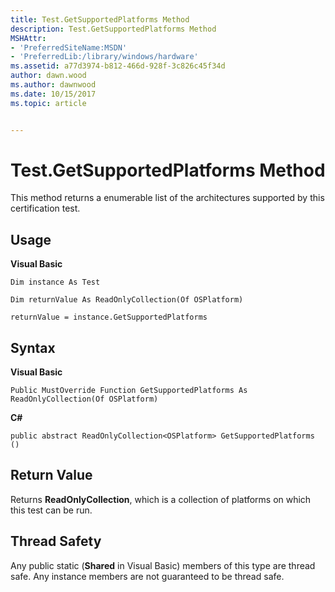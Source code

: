 ```yaml
---
title: Test.GetSupportedPlatforms Method
description: Test.GetSupportedPlatforms Method
MSHAttr:
- 'PreferredSiteName:MSDN'
- 'PreferredLib:/library/windows/hardware'
ms.assetid: a77d3974-b812-466d-928f-3c826c45f34d
author: dawn.wood
ms.author: dawnwood
ms.date: 10/15/2017
ms.topic: article


---
```


# Test.GetSupportedPlatforms Method


This method returns a enumerable list of the architectures supported by this certification test.

## <span id="Usage"></span><span id="usage"></span><span id="USAGE"></span>Usage


**Visual Basic**

`Dim instance As Test`

`Dim returnValue As ReadOnlyCollection(Of OSPlatform)`

`returnValue = instance.GetSupportedPlatforms`

## <span id="Syntax"></span><span id="syntax"></span><span id="SYNTAX"></span>Syntax


**Visual Basic**

`Public MustOverride Function GetSupportedPlatforms As ReadOnlyCollection(Of OSPlatform)`

**C#**

`public abstract ReadOnlyCollection<OSPlatform> GetSupportedPlatforms ()`

## <span id="Return_Value"></span><span id="return_value"></span><span id="RETURN_VALUE"></span>Return Value


Returns **ReadOnlyCollection**, which is a collection of platforms on which this test can be run.

## <span id="Thread_Safety"></span><span id="thread_safety"></span><span id="THREAD_SAFETY"></span>Thread Safety


Any public static (**Shared** in Visual Basic) members of this type are thread safe. Any instance members are not guaranteed to be thread safe.

 

 






